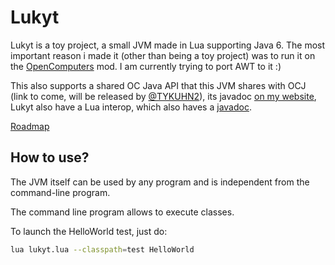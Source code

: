 # Lukyt
Lukyt is a toy project, a small JVM made in Lua supporting Java 6.
The most important reason i made it (other than being a toy project) was to run it on the [OpenComputers](https://github.com/MightyPirates/OpenComputers) mod. I am currently trying to port AWT to it :)

This also supports a shared OC Java API that this JVM shares with OCJ (link to come, will be released by [@TYKUHN2](https://github.com/TYKUHN2)), its javadoc [on my website](https://bwsecondary.ddns.net/jd/cil/li/oc/package-summary.html), Lukyt also have a Lua interop, which also haves a [javadoc](https://bwsecondary.ddns.net/jd/lukyt/package-summary.html).

[Roadmap](https://github.com/zenith391/lukyt/projects/1)

## How to use?
The JVM itself can be used by any program and is independent from the command-line program.

The command line program allows to execute classes.

To launch the HelloWorld test, just do:
```sh
lua lukyt.lua --classpath=test HelloWorld
```

